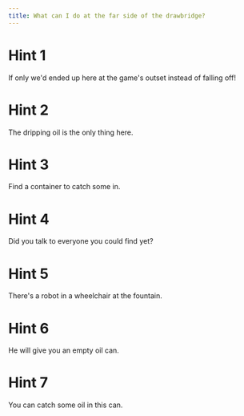 ```yaml
---
title: What can I do at the far side of the drawbridge?
---
```

# Hint 1
If only we'd ended up here at the game's outset instead of falling off!

# Hint 2
The dripping oil is the only thing here.

# Hint 3
Find a container to catch some in.

# Hint 4
Did you talk to everyone you could find yet?

# Hint 5
There's a robot in a wheelchair at the fountain.

# Hint 6
He will give you an empty oil can.

# Hint 7
You can catch some oil in this can.

